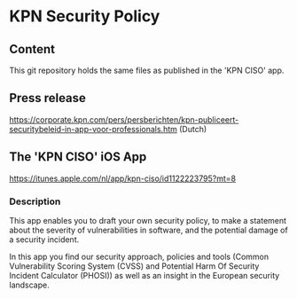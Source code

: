 # KPN Security Policy

## Content
This git repository holds the same files as published in the 'KPN CISO' app.

## Press release
https://corporate.kpn.com/pers/persberichten/kpn-publiceert-securitybeleid-in-app-voor-professionals.htm (Dutch)

## The 'KPN CISO' iOS App
https://itunes.apple.com/nl/app/kpn-ciso/id1122223795?mt=8

### Description
This app enables you to draft your own security policy, to make a statement about the severity of vulnerabilities in software, and the potential damage of a security incident. 

In this app you find our security approach, policies and tools (Common Vulnerability Scoring System (CVSS) and Potential Harm Of Security Incident Calculator (PHOSI)) as well as an insight in the European security landscape.
